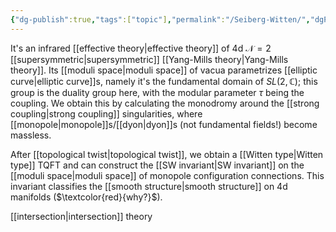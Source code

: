 ```yaml
---
{"dg-publish":true,"tags":["topic"],"permalink":"/Seiberg-Witten/","dgPassFrontmatter":true,"created":"2024-11-24T14:36:24.361+01:00","updated":"2025-04-08T21:46:38.353+02:00"}
---
```



It's an infrared [[effective theory\|effective theory]] of 4d $\mathscr{N}=2$ [[supersymmetric\|supersymmetric]] [[Yang-Mills theory\|Yang-Mills theory]]. Its [[moduli space\|moduli space]] of vacua parametrizes [[elliptic curve\|elliptic curve]]s, namely it's the fundamental domain of $SL(2,\mathbb{C})$; this group is the duality group here, with the modular parameter $\tau$ being the coupling. We obtain this by calculating the monodromy around the [[strong coupling\|strong coupling]] singularities, where [[monopole\|monopole]]s/[[dyon\|dyon]]s (not fundamental fields!) become massless.


After [[topological twist\|topological twist]], we obtain a [[Witten type\|Witten type]] TQFT and can construct the [[SW invariant\|SW invariant]] on the [[moduli space\|moduli space]] of monopole configuration connections. This invariant classifies the [[smooth structure\|smooth structure]] on 4d manifolds ($\textcolor{red}{why?}$).

[[intersection\|intersection]] theory